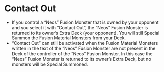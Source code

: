 # Contact Out

*   If you control a “Neos” Fusion Monster that is owned by your opponent and you select it with “Contact Out”, the “Neos” Fusion Monster is returned to its owner’s Extra Deck (your opponent). You will still Special Summon the Fusion Material Monsters from your Deck.
*   “Contact Out” can still be activated when the Fusion Material Monsters written in the text of the “Neos” Fusion Monster are not present in the Deck of the controller of the “Neos” Fusion Monster. In this case the “Neos” Fusion Monster is returned to its owner’s Extra Deck, but no monsters will be Special Summoned.
